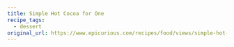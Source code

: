 ```yaml
---
title: Simple Hot Cocoa for One
recipe_tags:
  - dessert
original_url: https://www.epicurious.com/recipes/food/views/simple-hot-cocoa-for-one-369469
---
```


